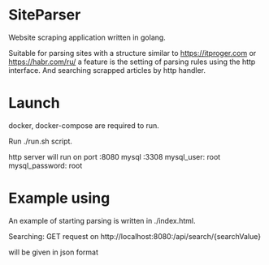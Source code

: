 # SiteParser

Website scraping application written in golang.

Suitable for parsing sites with a structure similar to https://itproger.com or https://habr.com/ru/
a feature is the setting of parsing rules using the http interface. And searching scrapped articles by http handler.

# Launch
docker, docker-compose are required to run.

Run ./run.sh script.

http server will run on port :8080
mysql :3308
mysql_user: root
mysql_password: root

# Example using

An example of starting parsing is written in ./index.html.

Searching: GET request on http://localhost:8080:/api/search/{searchValue}

will be given in json format 

